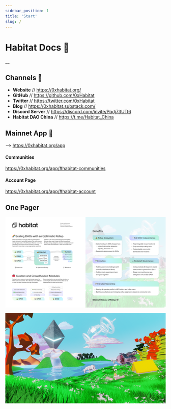 ```yaml
---
sidebar_position: 1
title: 'Start'
slug: /
---
```


# Habitat Docs 🌱
__
## **Channels** 📣
* **Website** // https://0xhabitat.org/
* **GitHub** // https://github.com/0xHabitat
* **Twitter** // https://twitter.com/0xHabitat
* **Blog** // https://0xhabitat.substack.com/
* **Discord Server** // https://discord.com/invite/Pqdj73UTt6
* **Habitat DAO China** // https://t.me/Habitat_China

## **Mainnet App** 🌈
--> https://0xhabitat.org/app

#### **Communities**
https://0xhabitat.org/app/#habitat-communities

#### **Account Page**
https://0xhabitat.org/app/#habitat-account

## **One Pager**
![0xHabitat__onepager](img/onepager.png)

![banner](img/banner.png)
